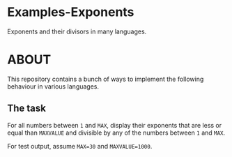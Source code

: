 # Examples-Exponents
Exponents and their divisors in many languages.

# ABOUT

This repository contains a bunch of ways to implement the following behaviour in various languages.

## The task

For all numbers between `1` and `MAX`, display their exponents that are less or equal than `MAXVALUE` and divisible by any of the numbers between `1` and `MAX`.

For test output, assume `MAX=30` and `MAXVALUE=1000`.
